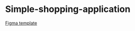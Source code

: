 # Simple-shopping-application
[Figma template](https://www.figma.com/file/GPoC1tUOw7hgcohR1Nh9Zo/Untitled?node-id=0%3A1)